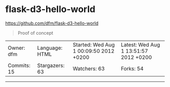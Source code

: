 # flask-d3-hello-world

https://github.com/dfm/flask-d3-hello-world
<blockquote>
Proof of concept
</blockquote>

<table>
<tr><td>Owner: dfm</td>
    <td>Language: HTML</td>
    <td>Started: Wed Aug 1 00:09:50 2012 +0200</td>
    <td>Latest: Wed Aug 1 13:51:57 2012 +0200</td></tr>
<tr><td>Commits: 15</td>
    <td>Stargazers: 63</td>
    <td>Watchers: 63</td>
    <td>Forks: 54</td></tr>
</table>

---


